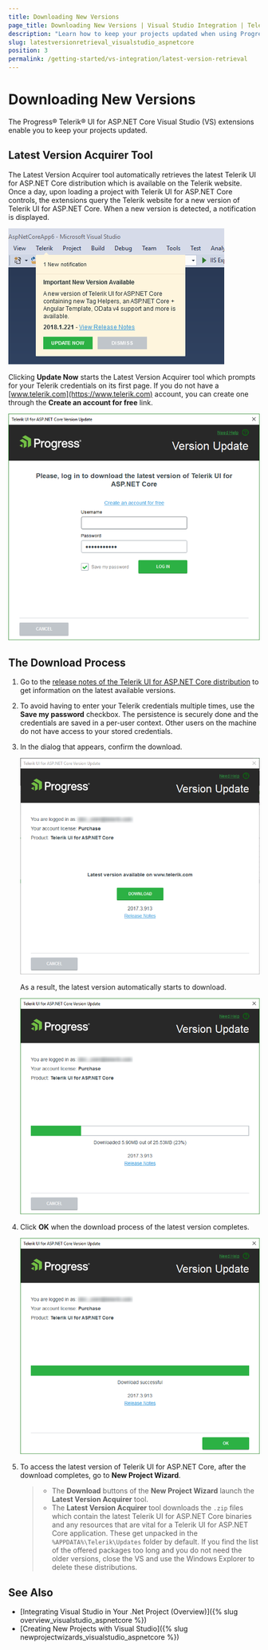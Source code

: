 ```yaml
---
title: Downloading New Versions
page_title: Downloading New Versions | Visual Studio Integration | Telerik UI for ASP.NET Core
description: "Learn how to keep your projects updated when using Progress&reg; Telerik&reg; UI for ASP.NET Core."
slug: latestversionretrieval_visualstudio_aspnetcore
position: 3
permalink: /getting-started/vs-integration/latest-version-retrieval
---
```


# Downloading New Versions

The Progress&reg; Telerik&reg; UI for ASP.NET Core Visual Studio (VS) extensions enable you to keep your projects updated.

## Latest Version Acquirer Tool

The Latest Version Acquirer tool automatically retrieves the latest Telerik UI for ASP.NET Core distribution which is available on the Telerik website. Once a day, upon loading a project with Telerik UI for ASP.NET Core controls, the extensions query the Telerik website for a new version of Telerik UI for ASP.NET Core. When a new version is detected, a notification is displayed.

![Getting the latest version notification](../../getting-started-core/vs-integration/images/lva_notification.png)

Clicking **Update Now** starts the Latest Version Acquirer tool which prompts for your Telerik credentials on its first page. If you do not have a [www.telerik.com](https://www.telerik.com) account, you can create one through the **Create an account for free** link.

![Getting the latest version dialog](../../getting-started-core/vs-integration/images/lva1.png)

## The Download Process

1. Go to the [release notes of the Telerik UI for ASP.NET Core distribution](http://www.telerik.com/support/whats-new/aspnet-core-ui/release-history) to get information on the latest available versions.
1. To avoid having to enter your Telerik credentials multiple times, use the **Save my password** checkbox. The persistence is securely done and the credentials are saved in a per-user context. Other users on the machine do not have access to your stored credentials.
1. In the dialog that appears, confirm the download.

    ![Confirming the download of the latest version dialog](../../getting-started-core/vs-integration/images/lva2.png)

    As a result, the latest version automatically starts to download.

    ![The download of the latest version is in progress dialog](../../getting-started-core/vs-integration/images/lva3.png)

1. Click **OK** when the download process of the latest version completes.

    ![The download of the latest version is complete dialog](../../getting-started-core/vs-integration/images/lva4.png)

1. To access the latest version of Telerik UI for ASP.NET Core, after the download completes, go to **New Project Wizard**.

    > * The **Download** buttons of the **New Project Wizard** launch the **Latest Version Acquirer** tool.
    > * The **Latest Version Acquirer** tool downloads the `.zip` files which contain the latest Telerik UI for ASP.NET Core binaries and any resources that are vital for a Telerik UI for ASP.NET Core application. These get unpacked in the `%APPDATA%\Telerik\Updates` folder by default. If you find the list of the offered packages too long and you do not need the older versions, close the VS and use the Windows Explorer to delete these distributions.

## See Also

* [Integrating Visual Studio in Your .Net Project (Overview)]({% slug overview_visualstudio_aspnetcore %})
* [Creating New Projects with Visual Studio]({% slug newprojectwizards_visualstudio_aspnetcore %})
